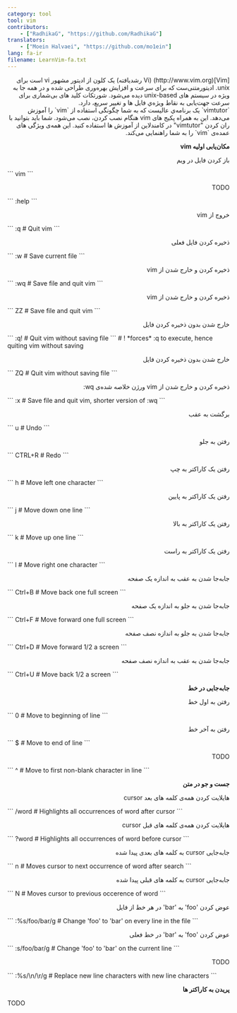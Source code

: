 ```yaml
---
category: tool
tool: vim
contributors:
    - ["RadhikaG", "https://github.com/RadhikaG"]
translators:
    - ["Moein Halvaei", "https://github.com/mo1ein"]
lang: fa-ir
filename: LearnVim-fa.txt
---
```


<p dir="rtl">
[Vim](http://www.vim.org) (Vi رشدیافته) یک کلون از ادیتور مشهور vi است برای unix. ادیتورمتنی‌ست که برای سرعت و افزایش بهره‌وری طراحی شده‌ و در همه جا به ویژه در سیستم های unix-based دیده می‌شود. شورتکات کلید های بی‌شماری برای سرعت جهت‌یابی به نقاط ویژه‌ي فایل ها و تغییر سریع، دارد.
<br />
`vimtutor` یک برنامه‌ي عالیست که به شما چگونگی استفاده از `vim` را آموزش می‌دهد.
این به همراه پکیج های vim هنگام نصب کردن، نصب می‌شود. شما باید بتوانید با ران کردن "vimtutor" در کامندلاین از آموزش ها استفاده کنید. این همه‌ی ویژگی های عمده‌ی `vim` را به شما راهنمایی می‌کند. 
</p>
<p dir="rtl">
<strong>
مکان‌یابی اولیه vim
</strong>
</p>

<p dir="rtl"></p>

<p dir="rtl">باز کردن فایل در ویم </p>
```
vim <filename>  
```
 
<p dir="rtl">TODO</p>
```
:help <topic>
```

<p dir="rtl">خروج از vim</p>
```
:q               # Quit vim
```

<p dir="rtl">ذخیره کردن فایل فعلی</p>
```
:w               # Save current file
```

<p dir="rtl">ذخیره کردن و خارج شدن از vim</p>
```
:wq              # Save file and quit vim
```

<p dir="rtl">ذخیره کردن و خارج شدن از vim</p>
```
ZZ               # Save file and quit vim
```

<p dir="rtl">خارج شدن بدون ذخیره کردن فایل</p>
```
:q!              # Quit vim without saving file
```
# ! *forces* :q to execute, hence quiting vim without saving

<p dir="rtl">خارج شدن بدون ذخیره کردن فایل</p>
```
ZQ               # Quit vim without saving file
```

<p dir="rtl">ذخیره کردن و خارج شدن از vim ورژن خلاصه شده‌ی wq:</p>
```
:x               # Save file and quit vim, shorter version of :wq
```

<p dir="rtl">برگشت به عقب</p>
```
 u                # Undo
```

<p dir="rtl">رفتن به جلو</p>
```
CTRL+R           # Redo
```

<p dir="rtl">رفتن یک کاراکتر به چپ</p>
```
h                # Move left one character
```

<p dir="rtl">رفتن یک کاراکتر به پایین</p>
```
j                # Move down one line
```

<p dir="rtl">رفتن یک کاراکتر به بالا</p>
```  
k                # Move up one line
```

<p dir="rtl">رفتن یک کاراکتر به راست</p>
```
l                # Move right one character
```

<p dir="rtl">جابه‌جا شدن به عقب به اندازه یک صفحه</p>
```
Ctrl+B           # Move back one full screen
```

<p dir="rtl">جابه‌جا شدن به جلو به اندازه یک صفحه</p>
```
Ctrl+F           # Move forward one full screen
```

<p dir="rtl">جابه‌جا شدن به جلو به اندازه نصف صفحه</p>
```
Ctrl+D           # Move forward 1/2 a screen
```

<p dir="rtl">جابه‌جا شدن به عقب به اندازه نصف صفحه</p>
```
Ctrl+U           # Move back 1/2 a screen
```

<p dir="rtl"><strong>جابه‌جایی در خط</strong></p>
<p dir="rtl">رفتن به اول خط</p>
```
0                # Move to beginning of line
```

<p dir="rtl">رفتن به آخر خط</p>
```
$                # Move to end of line
```

<p dir="rtl">TODO</p>
```
^                # Move to first non-blank character in line
```

<p dir="rtl"><strong>جست و جو در متن</strong></p>
<p dir="rtl">هایلایت کردن همه‌ی کلمه های بعد cursor</p>
```
/word            # Highlights all occurrences of word after cursor
```

<p dir="rtl">هایلایت کردن همه‌ی کلمه های قبل cursor</p>
```
?word            # Highlights all occurrences of word before cursor
```

<p dir="rtl">جابه‌جایی cursor به کلمه های بعدی پیدا شده</p>
```
n                # Moves cursor to next occurrence of word after search
```

<p dir="rtl">جابه‌جایی cursor به کلمه های قبلی پیدا شده</p>
```
N                # Moves cursor to previous occerence of word
```

<p dir="rtl">عوض کردن 'foo' به 'bar' در هر خط از فایل</p>
```
:%s/foo/bar/g    # Change 'foo' to 'bar' on every line in the file
```

<p dir="rtl">عوض کردن 'foo' به 'bar' در خط فعلی</p>
```
:s/foo/bar/g     # Change 'foo' to 'bar' on the current line
```

<p dir="rtl">TODO</p>
```
:%s/\n/\r/g      # Replace new line characters with new line characters
```

<p dir="rtl"><strong>پریدن به کاراکتر ها</strong></p>
TODO
